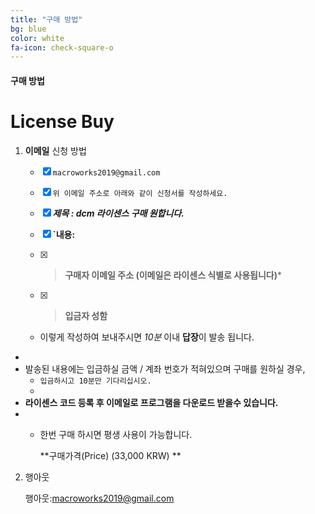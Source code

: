 ```yaml
---
title: "구매 방법"
bg: blue
color: white
fa-icon: check-square-o
---
```


#### 구매 방법

# License Buy

1. **이메일** 신청 방법

   - [x] `macroworks2019@gmail.com`

   - [x] `위 이메일 주소로 아래와 같이 신청서를 작성하세요.`

   - [x] ***제목 : dcm 라이센스 구매 원합니다.***

   - [x] **`내용:** 

   - [x] > **구매자 이메일 주소  (이메일은 라이센스 식별로 사용됩니다)***

   - [x] > **입금자 성함**

   

   - 이렇게 작성하여 보내주시면 *10분* 이내 **답장**이 발송 됩니다.
- 
- 발송된 내용에는 입금하실 금액 / 계좌 번호가 적혀있으며 구매를 원하실 경우,
   - `입금하시고 10분만 기다리십시오.`
   - 
- **라이센스 코드 등록 후 이메일로 프로그램을 다운로드 받을수 있습니다.**
- 
   - 한번 구매 하시면 평생 사용이 가능합니다.
   
     **구매가격(Price) (33,000 KRW) **
   
   
   

2. 행아웃

   행아웃:macroworks2019@gmail.com